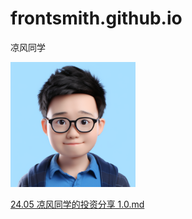 # frontsmith.github.io
凉风同学

<img src="https://raw.githubusercontent.com/frontsmith/FNotePic/master/data/202404291510570.png" width="200" />

[24.05 凉风同学的投资分享 1.0.md](url)
